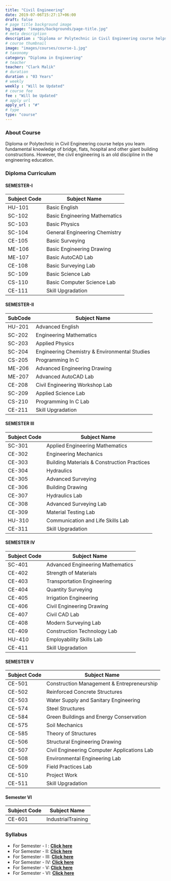 ```yaml
---
title: "Civil Engineering"
date: 2019-07-06T15:27:17+06:00
draft: false
# page title background image
bg_image: "images/backgrounds/page-title.jpg"
# meta description
description : "Diploma or Polytechnic in Civil Engineering course helps you learn fundamental knowledge of bridge, flats, hospital and other giant building constructions. However, the civil engineering is an old discipline in the engineering education."
# course thumbnail
image: "images/courses/course-1.jpg"
# taxonomy
category: "Diploma in Engineering"
# teacher
teacher: "Clark Malik"
# duration
duration : "03 Years"
# weekly
weekly : "Will be Updated"
# course fee
fee : "Will be Updated"
# apply url
apply_url : "#"
# type
type: "course"
---
```



### About Course

Diploma or Polytechnic in Civil Engineering course helps you learn fundamental knowledge of bridge, flats, hospital and other giant building constructions. However, the civil engineering is an old discipline in the engineering education.

### Diploma Curriculum

#### SEMESTER-I 

| Subject Code | Subject Name |
| --- | --- |
| HU-101 | Basic English |
| SC-102 | Basic Engineering Mathematics |
| SC-103 | Basic Physics |
| SC-104 | General Engineering Chemistry |
| CE-105 | Basic Surveying |
| ME-106 | Basic Engineering Drawing |
| ME-107 | Basic AutoCAD Lab |
| CE-108 | Basic Surveying Lab |
| SC-109 | Basic Science Lab |
| CS-110 | Basic Computer Science Lab |
| CE-111 | Skill Upgradation |

#### SEMESTER-II 

| SubCode | Subject Name |
| --- | --- |
| HU-201 | Advanced English |
| SC-202 | Engineering Mathematics |
| SC-203 | Applied Physics |
| SC-204 | Engineering Chemistry & Environmental Studies |
| CS-205 | Programming In C |
| ME-206 | Advanced Engineering Drawing |
| ME-207 | Advanced AutoCAD Lab |
| CE-208 | Civil Engineering Workshop Lab |
| SC-209 | Applied Science Lab |
| CS-210 | Programming In C Lab |
| CE-211 | Skill Upgradation |

#### SEMESTER III 

| Subject Code | Subject Name |
| --- | --- |
| SC-301 | Applied Engineering Mathematics |
| CE-302 | Engineering Mechanics |
| CE-303 | Building Materials & Construction Practices |
| CE-304 | Hydraulics |
| CE-305 | Advanced Surveying |
| CE-306 | Building Drawing |
| CE-307 | Hydraulics Lab |
| CE-308 | Advanced Surveying Lab |
| CE-309 | Material Testing Lab |
| HU-310 | Communication and Life Skills Lab |
| CE-311 | Skill Upgradation | 

#### SEMESTER IV 

| Subject Code | Subject Name |
| --- | --- |
| SC-401 | Advanced Engineering Mathematics |
| CE-402 | Strength of Materials  |
| CE-403 | Transportation Engineering  |
| CE-404 | Quantity Surveying |
| CE-405 | Irrigation Engineering |
| CE-406 | Civil Engineering Drawing |
| CE-407 | Civil CAD Lab |
| CE-408 | Modern Surveying Lab |
| CE-409 | Construction Technology Lab |
| HU-410 | Employability Skills Lab |
| CE-411 | Skill Upgradation |

#### SEMESTER V 

| Subject Code | Subject Name |
| --- | --- |
| CE-501 | Construction Management & Entrepreneurship |
| CE-502 | Reinforced Concrete Structures |
| CE-503 | Water Supply and Sanitary Engineering |
| CE-574 | Steel Structures |
| CE-584 | Green Buildings and Energy Conservation |
| CE-575 | Soil Mechanics |
| CE-585 | Theory of Structures |
| CE-506 | Structural Engineering Drawing |
| CE-507 | Civil Engineering Computer Applications Lab |
| CE-508 | Environmental Engineering Lab |
| CE-509 | Field Practices Lab |
| CE-510 | Project Work |
| CE-511 | Skill Upgradation |

#### Semester VI

| Subject Code | Subject Name |
| --- | --- |
| CE-601 | IndustrialTraining |

### Syllabus

- For Semester - I : **[Click here](https://app.box.com/s/mriucjzrt47609d12xszvcs3qyv2kvmi)**
- For Semester - II: **[Click here](https://app.box.com/s/b6y7gemsjnh51qrw5wg7d4m9zyzx5hx9)**
- For Semester - III: **[Click here](https://app.box.com/s/vyu54v7rihypijo8j9mp8m9t4eosubp5)**
- For Semester - IV: **[Click here](https://app.box.com/s/6oyk5m61tj67eq7r6qx9cpxgtk7wn9fb)**
- For Semester - V: **[Click here](https://app.box.com/s/n0t24icz7po64jr6rnz9jmpaz1wzkuf0)**
- For Semester - VI: **[Click here](https://app.box.com/s/chuvdavwhkd19slxymyclb1whjw12s6d)**